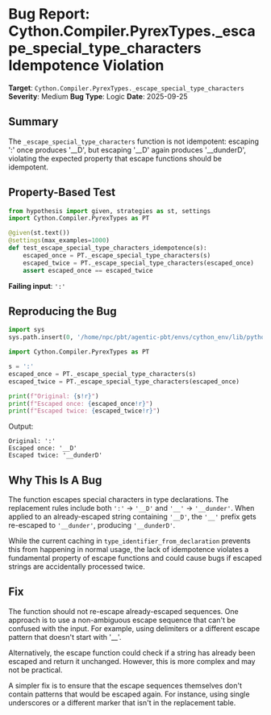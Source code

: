 # Bug Report: Cython.Compiler.PyrexTypes._escape_special_type_characters Idempotence Violation

**Target**: `Cython.Compiler.PyrexTypes._escape_special_type_characters`
**Severity**: Medium
**Bug Type**: Logic
**Date**: 2025-09-25

## Summary

The `_escape_special_type_characters` function is not idempotent: escaping ':' once produces '__D', but escaping '__D' again produces '__dunderD', violating the expected property that escape functions should be idempotent.

## Property-Based Test

```python
from hypothesis import given, strategies as st, settings
import Cython.Compiler.PyrexTypes as PT

@given(st.text())
@settings(max_examples=1000)
def test_escape_special_type_characters_idempotence(s):
    escaped_once = PT._escape_special_type_characters(s)
    escaped_twice = PT._escape_special_type_characters(escaped_once)
    assert escaped_once == escaped_twice
```

**Failing input**: `':'`

## Reproducing the Bug

```python
import sys
sys.path.insert(0, '/home/npc/pbt/agentic-pbt/envs/cython_env/lib/python3.13/site-packages')

import Cython.Compiler.PyrexTypes as PT

s = ':'
escaped_once = PT._escape_special_type_characters(s)
escaped_twice = PT._escape_special_type_characters(escaped_once)

print(f"Original: {s!r}")
print(f"Escaped once: {escaped_once!r}")
print(f"Escaped twice: {escaped_twice!r}")
```

Output:
```
Original: ':'
Escaped once: '__D'
Escaped twice: '__dunderD'
```

## Why This Is A Bug

The function escapes special characters in type declarations. The replacement rules include both `':'` → `'__D'` and `'__'` → `'__dunder'`. When applied to an already-escaped string containing `'__D'`, the `'__'` prefix gets re-escaped to `'__dunder'`, producing `'__dunderD'`.

While the current caching in `type_identifier_from_declaration` prevents this from happening in normal usage, the lack of idempotence violates a fundamental property of escape functions and could cause bugs if escaped strings are accidentally processed twice.

## Fix

The function should not re-escape already-escaped sequences. One approach is to use a non-ambiguous escape sequence that can't be confused with the input. For example, using delimiters or a different escape pattern that doesn't start with '__'.

Alternatively, the escape function could check if a string has already been escaped and return it unchanged. However, this is more complex and may not be practical.

A simpler fix is to ensure that the escape sequences themselves don't contain patterns that would be escaped again. For instance, using single underscores or a different marker that isn't in the replacement table.